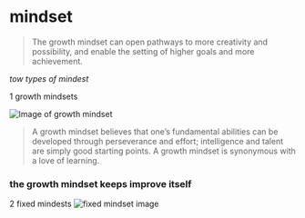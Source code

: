 # mindset
> The growth mindset can open pathways to more creativity and possibility, and enable the setting of higher goals and more achievement.
> 

*tow types of mindest*


1 growth mindsets


![Image of growth mindset](https://blog.cengage.com/wp-content/uploads/2020/11/blog-growth-mindset-1511130.png)
>A growth mindset believes that one’s fundamental abilities can be developed through perseverance and effort; intelligence and talent are simply good starting points. A growth mindset is synonymous with a love of learning.
>
### the growth mindset keeps improve itself

2 fixed mindests
![fixed mindset image](https://miro.medium.com/max/781/1*ninBE6iYHSbeHy5y3MxiOg.png)

